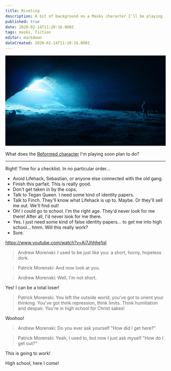 ```yaml
---
title: Riveting
description: A bit of background on a Masks character I'll be playing
published: true
date: 2020-02-14T11:20:16.000Z
tags: masks, fiction
editor: markdown
dateCreated: 2020-02-14T11:20:16.000Z
---
```


![Featured Image](riveting.jpg)

What does the [Reformed character](https://docs.google.com/document/d/1f2HLMIyJYJjWrRTa37BxSGAJcpD5D4Hg1g1hXDj2Tgc/edit?usp=sharing) I'm playing soon plan to do?

----

Right! Time for a checklist. In no particular order...

* Avoid Lifehack, Sebastian, or anyone else connected with the old gang.
* Finish this parfait. This is really good.
* Don't get taken in by the cops.
* Talk to Tegan Queen. I need some kind of identity papers.
* Talk to Finch. They'll know what Lifehack is up to. Maybe. Or they'll sell me out. We'll find out!
* Oh! I could go to school. I'm the right age. They'd never look for me there! After all, I'd never look for me there.
* Yes. I just need some kind of false identity papers... to get me into high school... hmm. Will this really work?
* Sure.

https://www.youtube.com/watch?v=Aj7Jhhhe1qI

> Andrew Morenski: I used to be just like you: a short, horny, hopeless dork.

> Patrick Morenski: And now look at you.

> Andrew Morenski: Well, I'm not short.

Yes! I can be a total loser!

> Patrick Morenski: You left the outside world; you've got to orient your thinking. You've got think repression, think limits. Think humiliation and despair. You're in high school for Christ sakes!

Woohoo!

> Andrew Morenski: Do you ever ask yourself "How did I get here?"

> Patrick Morenski: Yeah, I used to, but now I just ask myself "How do I get out?"

This is going to work!

High school, here I come!


    